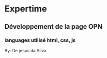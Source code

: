 # Expertime

## Développement de la page OPN 

### languages utilisé html, css, js

By: De jesus da Silva

